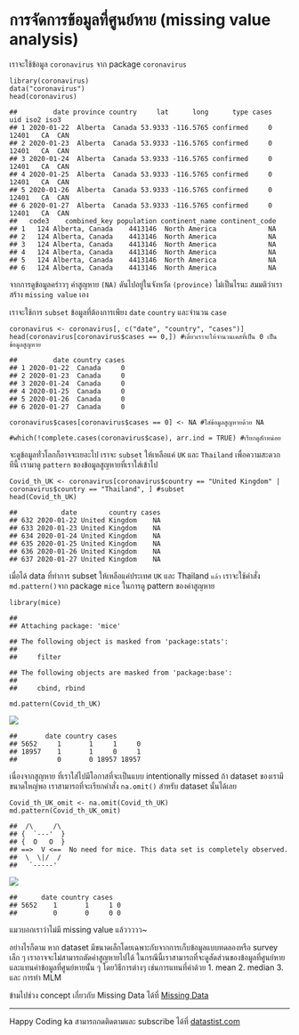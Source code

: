 # การจัดการข้อมูลที่ศูนย์หาย (missing value analysis)

เราจะใช้ข้อมูล `coronavirus` จาก package `coronavirus`

    library(coronavirus)
    data("coronavirus")
    head(coronavirus)

    ##         date province country     lat      long      type cases   uid iso2 iso3
    ## 1 2020-01-22  Alberta  Canada 53.9333 -116.5765 confirmed     0 12401   CA  CAN
    ## 2 2020-01-23  Alberta  Canada 53.9333 -116.5765 confirmed     0 12401   CA  CAN
    ## 3 2020-01-24  Alberta  Canada 53.9333 -116.5765 confirmed     0 12401   CA  CAN
    ## 4 2020-01-25  Alberta  Canada 53.9333 -116.5765 confirmed     0 12401   CA  CAN
    ## 5 2020-01-26  Alberta  Canada 53.9333 -116.5765 confirmed     0 12401   CA  CAN
    ## 6 2020-01-27  Alberta  Canada 53.9333 -116.5765 confirmed     0 12401   CA  CAN
    ##   code3    combined_key population continent_name continent_code
    ## 1   124 Alberta, Canada    4413146  North America             NA
    ## 2   124 Alberta, Canada    4413146  North America             NA
    ## 3   124 Alberta, Canada    4413146  North America             NA
    ## 4   124 Alberta, Canada    4413146  North America             NA
    ## 5   124 Alberta, Canada    4413146  North America             NA
    ## 6   124 Alberta, Canada    4413146  North America             NA

จากการดูข้อมูลคร่าวๆ ค่าสูญหาย `(NA)` ดันไปอยู่ในจังหวัด `(province)`
ไม่เป็นไรนะ สมมติว่าเราสร้าง `missing value` เอง

เราจะใช้การ `subset` ข้อมูลที่ต้องการเพียง `date` `country` และจำนวน
`case`

    coronavirus <- coronavirus[, c("date", "country", "cases")]
    head(coronavirus[coronavirus$cases == 0,]) #เดี๋ยวเราจะให้จำนวนเคสที่เป็น 0 เป็นข้อมูลสูญหาย

    ##         date country cases
    ## 1 2020-01-22  Canada     0
    ## 2 2020-01-23  Canada     0
    ## 3 2020-01-24  Canada     0
    ## 4 2020-01-25  Canada     0
    ## 5 2020-01-26  Canada     0
    ## 6 2020-01-27  Canada     0

    coronavirus$cases[coronavirus$cases == 0] <- NA #ใส่ข้อมูลสูญหายด้วย NA

    #which(!complete.cases(coronavirus$case), arr.ind = TRUE) #เรียกดูสักหน่อย

จะดูข้อมูลทั่วโลกก็อาจจะเยอะไป เราจะ `subset` ให้เหลือแค่ `UK` และ
`Thailand` เพื่อความสะดวก ทีนี้ เรามาดู `pattern`
ของข้อมูลสูญหายที่เราใส่เข้าไป

    Covid_th_UK <- coronavirus[coronavirus$country == "United Kingdom" | coronavirus$country == "Thailand", ] #subset
    head(Covid_th_UK)

    ##           date        country cases
    ## 632 2020-01-22 United Kingdom    NA
    ## 633 2020-01-23 United Kingdom    NA
    ## 634 2020-01-24 United Kingdom    NA
    ## 635 2020-01-25 United Kingdom    NA
    ## 636 2020-01-26 United Kingdom    NA
    ## 637 2020-01-27 United Kingdom    NA

เมื่อได้ data ที่ทำการ subset ให้เหลือแค่ประเทศ `UK` และ Thailand `แล้ว`
เราจะใช้คำสั่ง `md.pattern()`จาก package `mice` ในการดู pattern
ของค่าสูญหาย

    library(mice)

    ## 
    ## Attaching package: 'mice'

    ## The following object is masked from 'package:stats':
    ## 
    ##     filter

    ## The following objects are masked from 'package:base':
    ## 
    ##     cbind, rbind

    md.pattern(Covid_th_UK)

![](missing_files/figure-markdown_strict/unnamed-chunk-4-1.png)

    ##       date country cases      
    ## 5652     1       1     1     0
    ## 18957    1       1     0     1
    ##          0       0 18957 18957

เนื่องจากสูญหาย ที่เราใส่ไปมีโอกาสที่จะเป็นแบบ intentionally missed ถ้า
dataset ของเรามีขนาดใหญ่พอ เราสามารถที่จะเรียกคำสั่ง `na.omit()` สำหรับ
dataset นั้นได้เลย

    Covid_th_UK_omit <- na.omit(Covid_th_UK)
    md.pattern(Covid_th_UK_omit)

    ##  /\     /\
    ## {  `---'  }
    ## {  O   O  }
    ## ==>  V <==  No need for mice. This data set is completely observed.
    ##  \  \|/  /
    ##   `-----'

![](missing_files/figure-markdown_strict/unnamed-chunk-5-1.png)

    ##      date country cases  
    ## 5652    1       1     1 0
    ##         0       0     0 0

แมวบอกเราว่าไม่มี missing value แล้ววววว~

อย่างไรก็ตาม หาก dataset มีขนาดเล็กโดยเฉพาะกับจากการเก็บข้อมูลแบบทดลองหรือ survey เล็ก ๆ เราอาจจะไม่สามารถตัดค่าสูญหายไปได้ ในกรณีนี้เราสามารถที่จะดูสัดส่วนของข้อมูลที่ศูนย์หายและแทนค่าข้อมูลที่ศูนย์หายนั้น ๆ โดยวิธีการต่างๆ เช่นการแทนที่ค่าด้วย 1. mean 2. median 3. และ การทำ MLM

ข้ามไปช่วง concept เกี่ยวกับ Missing Data ได้ที่ [Missing Data]()
______
Happy Coding ka
สามารถกดติดตามและ subscribe ได้ที่ [datastist.com](http://www.datastist.com)

